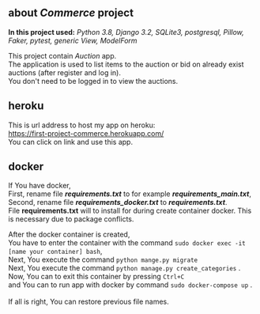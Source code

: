 about _Commerce_ project
-------------------------
**In this project used:** _Python 3.8, Django 3.2, SQLite3, postgresql, 
               Pillow, Faker, pytest, generic View, ModelForm_

This project contain _Auction_ app. \
The application is used to list items to the auction or bid on already exist auctions (after register and log in). \
You don't need to be logged in to view the auctions.


heroku
-------
This is url address to host my app on heroku: \
https://first-project-commerce.herokuapp.com/ \
You can click on link and use this app.

docker
--------
If You have docker, \
First, rename file **_requirements.txt_** to for example **_requirements_main.txt_**, \
Second, rename file **_requirements_docker.txt_** to **_requirements.txt_**. \
File __requirements.txt__ will to install for during create container docker.
This is necessary due to package conflicts.

After the docker container is created, \
You have to enter the container with the command `sudo docker exec -it [name your container] bash`, \
Next, You execute the command `python mange.py migrate` \
Next, You execute the command `python manage.py create_categories` . \
Now, You can to exit this container by pressing `Ctrl+C` \
and You can to run app with docker by command `sudo docker-compose up` . \
\
If all is right, You can restore previous file names.
